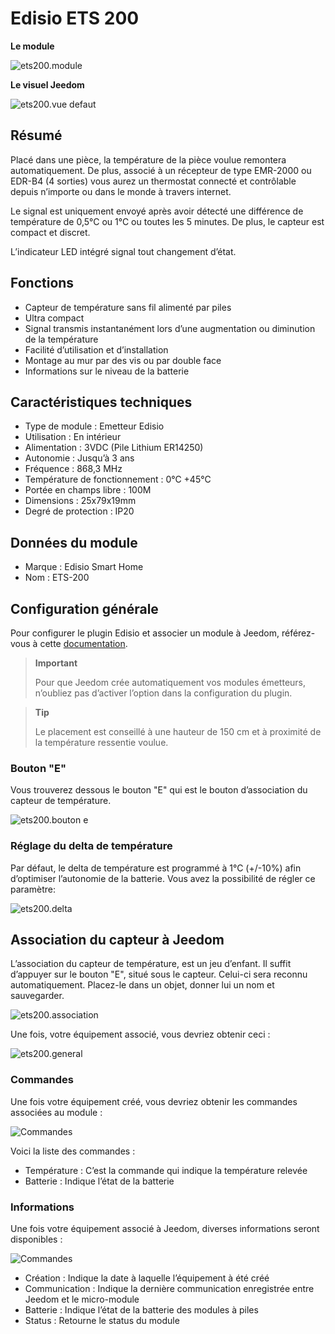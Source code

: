 # Edisio ETS 200

**Le module**

![ets200.module](images/ets200/ets200.module.jpg)

**Le visuel Jeedom**

![ets200.vue defaut](images/ets200/ets200.vue-defaut.jpg)

## Résumé

Placé dans une pièce, la température de la pièce voulue remontera automatiquement. De plus, associé à un récepteur de type EMR-2000 ou EDR-B4 (4 sorties) vous aurez un thermostat connecté et contrôlable depuis n’importe ou dans le monde à travers internet.

Le signal est uniquement envoyé après avoir détecté une différence de température de 0,5°C ou 1°C ou toutes les 5 minutes. De plus, le capteur est compact et discret.

L’indicateur LED intégré signal tout changement d’état.

## Fonctions

-   Capteur de température sans fil alimenté par piles
-   Ultra compact
-   Signal transmis instantanément lors d’une augmentation ou diminution de la température
-   Facilité d’utilisation et d’installation
-   Montage au mur par des vis ou par double face
-   Informations sur le niveau de la batterie

## Caractéristiques techniques

-   Type de module : Emetteur Edisio
-   Utilisation : En intérieur
-   Alimentation : 3VDC (Pile Lithium ER14250)
-   Autonomie : Jusqu’à 3 ans
-   Fréquence : 868,3 MHz
-   Température de fonctionnement : 0°C +45°C
-   Portée en champs libre : 100M
-   Dimensions : 25x79x19mm
-   Degré de protection : IP20

## Données du module

-   Marque : Edisio Smart Home
-   Nom : ETS-200

## Configuration générale

Pour configurer le plugin Edisio et associer un module à Jeedom, référez-vous à cette [documentation](../plugins/automation%20protocol/edisio/).

> **Important**
>
> Pour que Jeedom crée automatiquement vos modules émetteurs, n’oubliez pas d’activer l’option dans la configuration du plugin.

> **Tip**
>
> Le placement est conseillé à une hauteur de 150 cm et à proximité de la température ressentie voulue.

### Bouton "E"

Vous trouverez dessous le bouton "E" qui est le bouton d’association du capteur de température.

![ets200.bouton e](images/ets200/ets200.bouton-e.jpg)

### Réglage du delta de température

Par défaut, le delta de température est programmé à 1°C (+/-10%) afin d’optimiser l’autonomie de la batterie. Vous avez la possibilité de régler ce paramètre:

![ets200.delta](images/ets200/ets200.delta.jpg)

## Association du capteur à Jeedom

L’association du capteur de température, est un jeu d’enfant. Il suffit d’appuyer sur le bouton "E", situé sous le capteur. Celui-ci sera reconnu automatiquement. Placez-le dans un objet, donner lui un nom et sauvegarder.

![ets200.association](images/ets200/ets200.association.jpg)

Une fois, votre équipement associé, vous devriez obtenir ceci :

![ets200.general](images/ets200/ets200.general.jpg)

### Commandes

Une fois votre équipement créé, vous devriez obtenir les commandes associées au module :

![Commandes](images/ets200/ets200.commandes.jpg)

Voici la liste des commandes :

-   Température : C’est la commande qui indique la température relevée
-   Batterie : Indique l’état de la batterie

### Informations

Une fois votre équipement associé à Jeedom, diverses informations seront disponibles :

![Commandes](images/ets200/ets200.informations.jpg)

-   Création : Indique la date à laquelle l’équipement à été créé
-   Communication : Indique la dernière communication enregistrée entre Jeedom et le micro-module
-   Batterie : Indique l’état de la batterie des modules à piles
-   Status : Retourne le status du module
